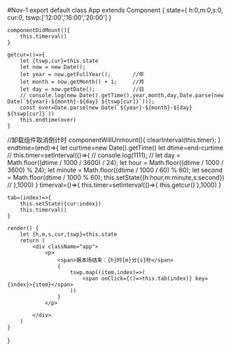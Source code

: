 #Nov-1
export default class App extends Component {
    state={
        h:0,m:0,s:0,
        cur:0,
        tswp:['12:00','16:00','20:00']
    }

    componentDidMount(){
        this.timerval()
    }

    getcur=()=>{
        let {tswp,cur}=this.state
        let now = new Date();
        let year = now.getFullYear();       //年
        let month = now.getMonth() + 1;     //月
        let day = now.getDate();            //日
        // console.log(new Date().getTime(),year,month,day,Date.parse(new Date(`${year}-${month}-${day} ${tswp[cur]}`)));
        const over=Date.parse(new Date(`${year}-${month}-${day} ${tswp[cur]}`))
        this.endtime(over)
    }
 //卸载组件取消倒计时
    componentWillUnmount(){
         clearInterval(this.timer);
       }
    endtime=(end)=>{
        let curtime=new Date().getTime()
        let dtime=end-curtime
        // this.timer=setInterval(()=>{
            // console.log(1111);
            // let day = Math.floor((dtime / 1000 / 3600) / 24);
            let hour = Math.floor((dtime / 1000 / 3600) % 24);
            let minute = Math.floor((dtime / 1000 / 60) % 60);
            let second = Math.floor(dtime / 1000 % 60);
            this.setState({h:hour,m:minute,s:second})
        // },1000)
    }
    timerval=()=>{
        this.timer=setInterval(()=>{
            this.getcur()
        },1000)
    }

    tab=(index)=>{
        this.setState({cur:index})
        this.timerval()
    }

    render() {
        let {h,m,s,cur,tswp}=this.state
        return (
            <div className="app">
                <p>
                    <span>据本场结束：{h}时{m}分{s}秒</span>
                    {
                        tswp.map((item,index)=>(
                            <span onClick={()=>this.tab(index)} key={index}>{item}</span>
                        ))
                    }
                </p>
                
            </div>
        )
    }
}
